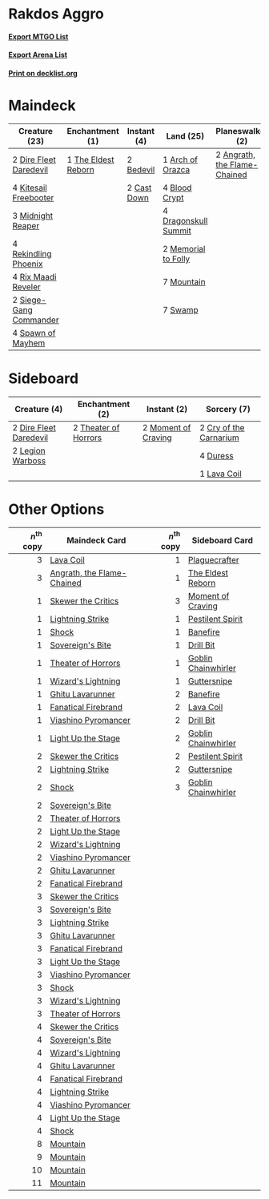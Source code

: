 # Rakdos Aggro

#### [Export MTGO List](../collection/Rakdos%20Aggro/Rakdos%20Aggro.txt)
#### [Export Arena List](../collection/Rakdos%20Aggro/Rakdos%20Aggro_arena.txt)
#### [Print on decklist.org](http://decklist.org/?deckmain=2%09Angrath,%20the%20Flame-Chained%0A1%09Arch%20of%20Orazca%0A2%09Bedevil%0A4%09Blood%20Crypt%0A3%09Carnival%20/%20Carnage%0A2%09Cast%20Down%0A2%09Dire%20Fleet%20Daredevil%0A4%09Dragonskull%20Summit%0A4%09Kitesail%20Freebooter%0A2%09Lava%20Coil%0A2%09Memorial%20to%20Folly%0A3%09Midnight%20Reaper%0A7%09Mountain%0A4%09Rekindling%20Phoenix%0A4%09Rix%20Maadi%20Reveler%0A2%09Siege-Gang%20Commander%0A4%09Spawn%20of%20Mayhem%0A7%09Swamp%0A1%09The%20Eldest%20Reborn&deckside=2%09Cry%20of%20the%20Carnarium%0A2%09Dire%20Fleet%20Daredevil%0A4%09Duress%0A1%09Lava%20Coil%0A2%09Legion%20Warboss%0A2%09Moment%20of%20Craving%0A2%09Theater%20of%20Horrors)
# Maindeck

|                                          Creature (23)                                          |                                       Enchantment (1)                                        |                                     Instant (4)                                      |                                           Land (25)                                           |                                           Planeswalker (2)                                            |                                     Sorcery (2)                                      |    Unknown (3)     |
|-------------------------------------------------------------------------------------------------|----------------------------------------------------------------------------------------------|--------------------------------------------------------------------------------------|-----------------------------------------------------------------------------------------------|-------------------------------------------------------------------------------------------------------|--------------------------------------------------------------------------------------|--------------------|
|2 [Dire Fleet Daredevil](http://gatherer.wizards.com/Pages/Card/Details.aspx?multiverseid=439756)|1 [The Eldest Reborn](http://gatherer.wizards.com/Pages/Card/Details.aspx?multiverseid=442978)|2 [Bedevil](http://gatherer.wizards.com/Pages/Card/Details.aspx?multiverseid=457301)  |1 [Arch of Orazca](http://gatherer.wizards.com/Pages/Card/Details.aspx?multiverseid=439849)    |2 [Angrath, the Flame-Chained](http://gatherer.wizards.com/Pages/Card/Details.aspx?multiverseid=439809)|2 [Lava Coil](http://gatherer.wizards.com/Pages/Card/Details.aspx?multiverseid=452858)|3 Carnival / Carnage|
|4 [Kitesail Freebooter](http://gatherer.wizards.com/Pages/Card/Details.aspx?multiverseid=435264) |                                                                                              |2 [Cast Down](http://gatherer.wizards.com/Pages/Card/Details.aspx?multiverseid=442969)|4 [Blood Crypt](http://gatherer.wizards.com/Pages/Card/Details.aspx?multiverseid=97102)        |                                                                                                       |                                                                                      |                    |
|3 [Midnight Reaper](http://gatherer.wizards.com/Pages/Card/Details.aspx?multiverseid=452827)     |                                                                                              |                                                                                      |4 [Dragonskull Summit](http://gatherer.wizards.com/Pages/Card/Details.aspx?multiverseid=420909)|                                                                                                       |                                                                                      |                    |
|4 [Rekindling Phoenix](http://gatherer.wizards.com/Pages/Card/Details.aspx?multiverseid=439768)  |                                                                                              |                                                                                      |2 [Memorial to Folly](http://gatherer.wizards.com/Pages/Card/Details.aspx?multiverseid=443130) |                                                                                                       |                                                                                      |                    |
|4 [Rix Maadi Reveler](http://gatherer.wizards.com/Pages/Card/Details.aspx?multiverseid=457253)   |                                                                                              |                                                                                      |7 [Mountain](http://gatherer.wizards.com/Pages/Card/Details.aspx?multiverseid=439859)          |                                                                                                       |                                                                                      |                    |
|2 [Siege-Gang Commander](http://gatherer.wizards.com/Pages/Card/Details.aspx?multiverseid=130539)|                                                                                              |                                                                                      |7 [Swamp](http://gatherer.wizards.com/Pages/Card/Details.aspx?multiverseid=439858)             |                                                                                                       |                                                                                      |                    |
|4 [Spawn of Mayhem](http://gatherer.wizards.com/Pages/Card/Details.aspx?multiverseid=457229)     |                                                                                              |                                                                                      |                                                                                               |                                                                                                       |                                                                                      |                    |


# Sideboard

|                                          Creature (4)                                           |                                        Enchantment (2)                                        |                                         Instant (2)                                          |                                           Sorcery (7)                                           |
|-------------------------------------------------------------------------------------------------|-----------------------------------------------------------------------------------------------|----------------------------------------------------------------------------------------------|-------------------------------------------------------------------------------------------------|
|2 [Dire Fleet Daredevil](http://gatherer.wizards.com/Pages/Card/Details.aspx?multiverseid=439756)|2 [Theater of Horrors](http://gatherer.wizards.com/Pages/Card/Details.aspx?multiverseid=457357)|2 [Moment of Craving](http://gatherer.wizards.com/Pages/Card/Details.aspx?multiverseid=439736)|2 [Cry of the Carnarium](http://gatherer.wizards.com/Pages/Card/Details.aspx?multiverseid=457214)|
|2 [Legion Warboss](http://gatherer.wizards.com/Pages/Card/Details.aspx?multiverseid=452859)      |                                                                                               |                                                                                              |4 [Duress](http://gatherer.wizards.com/Pages/Card/Details.aspx?multiverseid=14557)               |
|                                                                                                 |                                                                                               |                                                                                              |1 [Lava Coil](http://gatherer.wizards.com/Pages/Card/Details.aspx?multiverseid=452858)           |


# Other Options

|*n*<sup>th</sup> copy|                                            Maindeck Card                                            |*n*<sup>th</sup> copy|                                        Sideboard Card                                        |
|--------------------:|-----------------------------------------------------------------------------------------------------|--------------------:|----------------------------------------------------------------------------------------------|
|                    3|[Lava Coil](http://gatherer.wizards.com/Pages/Card/Details.aspx?multiverseid=452858)                 |                    1|[Plaguecrafter](http://gatherer.wizards.com/Pages/Card/Details.aspx?multiverseid=452832)      |
|                    3|[Angrath, the Flame-Chained](http://gatherer.wizards.com/Pages/Card/Details.aspx?multiverseid=439809)|                    1|[The Eldest Reborn](http://gatherer.wizards.com/Pages/Card/Details.aspx?multiverseid=442978)  |
|                    1|[Skewer the Critics](http://gatherer.wizards.com/Pages/Card/Details.aspx?multiverseid=457259)        |                    3|[Moment of Craving](http://gatherer.wizards.com/Pages/Card/Details.aspx?multiverseid=439736)  |
|                    1|[Lightning Strike](http://gatherer.wizards.com/Pages/Card/Details.aspx?multiverseid=383299)          |                    1|[Pestilent Spirit](http://gatherer.wizards.com/Pages/Card/Details.aspx?multiverseid=457225)   |
|                    1|[Shock](http://gatherer.wizards.com/Pages/Card/Details.aspx?multiverseid=129732)                     |                    1|[Banefire](http://gatherer.wizards.com/Pages/Card/Details.aspx?multiverseid=186613)           |
|                    1|[Sovereign's Bite](http://gatherer.wizards.com/Pages/Card/Details.aspx?multiverseid=447256)          |                    1|[Drill Bit](http://gatherer.wizards.com/Pages/Card/Details.aspx?multiverseid=457217)          |
|                    1|[Theater of Horrors](http://gatherer.wizards.com/Pages/Card/Details.aspx?multiverseid=457357)        |                    1|[Goblin Chainwhirler](http://gatherer.wizards.com/Pages/Card/Details.aspx?multiverseid=443017)|
|                    1|[Wizard's Lightning](http://gatherer.wizards.com/Pages/Card/Details.aspx?multiverseid=443040)        |                    1|[Guttersnipe](http://gatherer.wizards.com/Pages/Card/Details.aspx?multiverseid=376361)        |
|                    1|[Ghitu Lavarunner](http://gatherer.wizards.com/Pages/Card/Details.aspx?multiverseid=443015)          |                    2|[Banefire](http://gatherer.wizards.com/Pages/Card/Details.aspx?multiverseid=186613)           |
|                    1|[Fanatical Firebrand](http://gatherer.wizards.com/Pages/Card/Details.aspx?multiverseid=439758)       |                    2|[Lava Coil](http://gatherer.wizards.com/Pages/Card/Details.aspx?multiverseid=452858)          |
|                    1|[Viashino Pyromancer](http://gatherer.wizards.com/Pages/Card/Details.aspx?multiverseid=447302)       |                    2|[Drill Bit](http://gatherer.wizards.com/Pages/Card/Details.aspx?multiverseid=457217)          |
|                    1|[Light Up the Stage](http://gatherer.wizards.com/Pages/Card/Details.aspx?multiverseid=457251)        |                    2|[Goblin Chainwhirler](http://gatherer.wizards.com/Pages/Card/Details.aspx?multiverseid=443017)|
|                    2|[Skewer the Critics](http://gatherer.wizards.com/Pages/Card/Details.aspx?multiverseid=457259)        |                    2|[Pestilent Spirit](http://gatherer.wizards.com/Pages/Card/Details.aspx?multiverseid=457225)   |
|                    2|[Lightning Strike](http://gatherer.wizards.com/Pages/Card/Details.aspx?multiverseid=383299)          |                    2|[Guttersnipe](http://gatherer.wizards.com/Pages/Card/Details.aspx?multiverseid=376361)        |
|                    2|[Shock](http://gatherer.wizards.com/Pages/Card/Details.aspx?multiverseid=129732)                     |                    3|[Goblin Chainwhirler](http://gatherer.wizards.com/Pages/Card/Details.aspx?multiverseid=443017)|
|                    2|[Sovereign's Bite](http://gatherer.wizards.com/Pages/Card/Details.aspx?multiverseid=447256)          |                     |                                                                                              |
|                    2|[Theater of Horrors](http://gatherer.wizards.com/Pages/Card/Details.aspx?multiverseid=457357)        |                     |                                                                                              |
|                    2|[Light Up the Stage](http://gatherer.wizards.com/Pages/Card/Details.aspx?multiverseid=457251)        |                     |                                                                                              |
|                    2|[Wizard's Lightning](http://gatherer.wizards.com/Pages/Card/Details.aspx?multiverseid=443040)        |                     |                                                                                              |
|                    2|[Viashino Pyromancer](http://gatherer.wizards.com/Pages/Card/Details.aspx?multiverseid=447302)       |                     |                                                                                              |
|                    2|[Ghitu Lavarunner](http://gatherer.wizards.com/Pages/Card/Details.aspx?multiverseid=443015)          |                     |                                                                                              |
|                    2|[Fanatical Firebrand](http://gatherer.wizards.com/Pages/Card/Details.aspx?multiverseid=439758)       |                     |                                                                                              |
|                    3|[Skewer the Critics](http://gatherer.wizards.com/Pages/Card/Details.aspx?multiverseid=457259)        |                     |                                                                                              |
|                    3|[Sovereign's Bite](http://gatherer.wizards.com/Pages/Card/Details.aspx?multiverseid=447256)          |                     |                                                                                              |
|                    3|[Lightning Strike](http://gatherer.wizards.com/Pages/Card/Details.aspx?multiverseid=383299)          |                     |                                                                                              |
|                    3|[Ghitu Lavarunner](http://gatherer.wizards.com/Pages/Card/Details.aspx?multiverseid=443015)          |                     |                                                                                              |
|                    3|[Fanatical Firebrand](http://gatherer.wizards.com/Pages/Card/Details.aspx?multiverseid=439758)       |                     |                                                                                              |
|                    3|[Light Up the Stage](http://gatherer.wizards.com/Pages/Card/Details.aspx?multiverseid=457251)        |                     |                                                                                              |
|                    3|[Viashino Pyromancer](http://gatherer.wizards.com/Pages/Card/Details.aspx?multiverseid=447302)       |                     |                                                                                              |
|                    3|[Shock](http://gatherer.wizards.com/Pages/Card/Details.aspx?multiverseid=129732)                     |                     |                                                                                              |
|                    3|[Wizard's Lightning](http://gatherer.wizards.com/Pages/Card/Details.aspx?multiverseid=443040)        |                     |                                                                                              |
|                    3|[Theater of Horrors](http://gatherer.wizards.com/Pages/Card/Details.aspx?multiverseid=457357)        |                     |                                                                                              |
|                    4|[Skewer the Critics](http://gatherer.wizards.com/Pages/Card/Details.aspx?multiverseid=457259)        |                     |                                                                                              |
|                    4|[Sovereign's Bite](http://gatherer.wizards.com/Pages/Card/Details.aspx?multiverseid=447256)          |                     |                                                                                              |
|                    4|[Wizard's Lightning](http://gatherer.wizards.com/Pages/Card/Details.aspx?multiverseid=443040)        |                     |                                                                                              |
|                    4|[Ghitu Lavarunner](http://gatherer.wizards.com/Pages/Card/Details.aspx?multiverseid=443015)          |                     |                                                                                              |
|                    4|[Fanatical Firebrand](http://gatherer.wizards.com/Pages/Card/Details.aspx?multiverseid=439758)       |                     |                                                                                              |
|                    4|[Lightning Strike](http://gatherer.wizards.com/Pages/Card/Details.aspx?multiverseid=383299)          |                     |                                                                                              |
|                    4|[Viashino Pyromancer](http://gatherer.wizards.com/Pages/Card/Details.aspx?multiverseid=447302)       |                     |                                                                                              |
|                    4|[Light Up the Stage](http://gatherer.wizards.com/Pages/Card/Details.aspx?multiverseid=457251)        |                     |                                                                                              |
|                    4|[Shock](http://gatherer.wizards.com/Pages/Card/Details.aspx?multiverseid=129732)                     |                     |                                                                                              |
|                    8|[Mountain](http://gatherer.wizards.com/Pages/Card/Details.aspx?multiverseid=439859)                  |                     |                                                                                              |
|                    9|[Mountain](http://gatherer.wizards.com/Pages/Card/Details.aspx?multiverseid=439859)                  |                     |                                                                                              |
|                   10|[Mountain](http://gatherer.wizards.com/Pages/Card/Details.aspx?multiverseid=439859)                  |                     |                                                                                              |
|                   11|[Mountain](http://gatherer.wizards.com/Pages/Card/Details.aspx?multiverseid=439859)                  |                     |                                                                                              |

